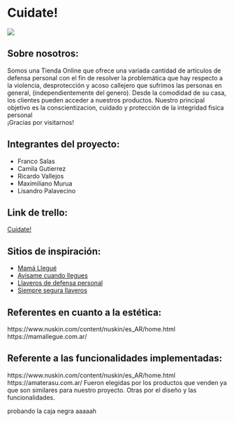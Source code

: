 <h1>Cuidate!</h1>
<img src="https://i.postimg.cc/d1CRCvRj/logo.png">

<h2>Sobre nosotros:</h2><div>
  Somos una Tienda Online que ofrece una variada cantidad de artículos de defensa personal con el fin de resolver la problemática que hay respecto a la violencia, desprotección y acoso callejero que sufrimos las personas en general, (independientemente del genero).
  Desde la comodidad de su casa, los clientes pueden acceder a nuestros productos. Nuestro principal objetivo es la conscientizacion, cuidado y protección de 
   la integridad fisica personal
  <div>¡Gracias por visitarnos!
  <div>
<h2>Integrantes del proyecto:</h2><div>
  <ul>
    <li>Franco Salas</li>
    <li>Camila Gutierrez</li>
    <li>Ricardo Vallejos</li>
    <li>Maximiliano Murua</li>
    <li>Lisandro Palavecino</li>
    </ul>
    <div>

<h2>Link de trello:</h2>
<a href="https://trello.com/b/tPagskz9/sprint-pi-c19">Cuídate!</a>


<h2>Sitios de inspiración:</h2>
      <ul>
        <li><a href="https://mamallegue.com.ar/">Mamá Llegué</a></li>
        <li><a href="https://www.avisamecuandollegues.com.ar/">Avisame cuando llegues</a></li>
        <li><a href="https://www.instagram.com/defensa_femsj/?hl=es">Llaveros de defensa personal</a></li>
        <li><a href="https://www.instagram.com/siempreseguraar/?hl=es">Siempre segura llaveros</a></li>
      </ul>
      
<h2>Referentes en cuanto a la estética:</h2>
https://www.nuskin.com/content/nuskin/es_AR/home.html
https://mamallegue.com.ar/
<h2>Referente a las funcionalidades implementadas:</h2>
https://www.nuskin.com/content/nuskin/es_AR/home.html
https://amaterasu.com.ar/
Fueron elegidas por los productos que venden ya que son similares para nuestro proyecto. Otras por el diseño y las funcionalidades.

probando la caja negra aaaaah